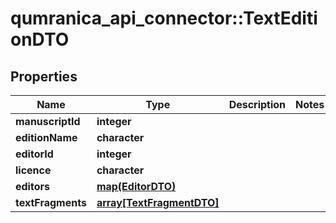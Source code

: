# qumranica_api_connector::TextEditionDTO

## Properties
Name | Type | Description | Notes
------------ | ------------- | ------------- | -------------
**manuscriptId** | **integer** |  | 
**editionName** | **character** |  | 
**editorId** | **integer** |  | 
**licence** | **character** |  | 
**editors** | [**map(EditorDTO)**](EditorDTO.md) |  | 
**textFragments** | [**array[TextFragmentDTO]**](TextFragmentDTO.md) |  | 


